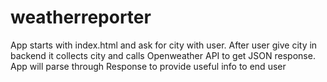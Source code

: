 # weatherreporter 

App starts with index.html and ask for city with user.
After user give city in backend it collects city and calls 
Openweather API to get JSON response. App will parse through 
Response to provide useful info to end user
